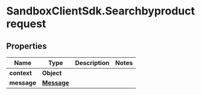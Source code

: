 # SandboxClientSdk.Searchbyproductrequest

## Properties
Name | Type | Description | Notes
------------ | ------------- | ------------- | -------------
**context** | **Object** |  | 
**message** | [**Message**](Message.md) |  | 
